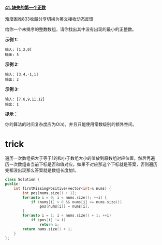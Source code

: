 #### [41. 缺失的第一个正数](https://leetcode-cn.com/problems/first-missing-positive/)

难度困难833收藏分享切换为英文接收动态反馈

给你一个未排序的整数数组，请你找出其中没有出现的最小的正整数。

 

**示例 1:**

```
输入: [1,2,0]
输出: 3
```

**示例 2:**

```
输入: [3,4,-1,1]
输出: 2
```

**示例 3:**

```
输入: [7,8,9,11,12]
输出: 1
```

 

**提示：**

你的算法的时间复杂度应为O(*n*)，并且只能使用常数级别的额外空间。





# trick

遍历一次数组把大于等于1的和小于数组大小的值放到原数组对应位置，然后再遍历一次数组查当前下标是否和值对应，如果不对应那这个下标就是答案，否则遍历完都没出现那么答案就是数组长度加1。

```c++
class Solution {
public:
    int firstMissingPositive(vector<int>& nums) {
        int pos[nums.size() + 1];
        for(auto i = 0; i < nums.size(); ++i) {
            if (nums[i] > 0 && nums[i] <= nums.size())
                pos[nums[i]] = nums[i];
        }
        for(auto i = 1; i < nums.size() + 1; ++i) 
            if (pos[i] != i)
                return i;
        return nums.size() + 1;
    }
};
```

